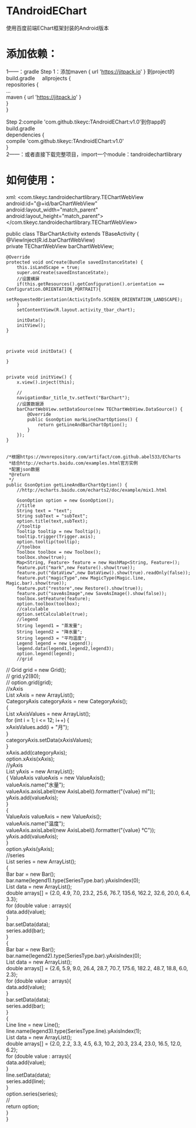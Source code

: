 # TAndroidEChart
使用百度前端EChart框架封装的Android版本

# 添加依赖： 
 1——：gradle
 Step 1：添加maven { url 'https://jitpack.io' } 到project的build.gradle    
allprojects {   
		repositories {   
			...   
			maven { url 'https://jitpack.io' }   
		}   
	}   

 Step 2:compile 'com.github.tikeyc:TAndroidEChart:v1.0'到你app的build.gradle    
dependencies {    
	   compile 'com.github.tikeyc:TAndroidEChart:v1.0'   
}  
 2——：或者直接下载完整项目，import一个module：tandroidechartlibrary

# 如何使用：
xml:
<com.tikeyc.tandroidechartlibrary.TEChartWebView    
        android:id="@+id/barChartWebView"    
        android:layout_width="match_parent"    
        android:layout_height="match_parent">    
</com.tikeyc.tandroidechartlibrary.TEChartWebView>   

public class TBarChartActivity extends TBaseActivity {    
    @ViewInject(R.id.barChartWebView)   
    private TEChartWebView barChartWebView;   

    @Override
    protected void onCreate(Bundle savedInstanceState) {
        this.isLandScape = true;
        super.onCreate(savedInstanceState);
        //设置横屏
        if(this.getResources().getConfiguration().orientation == Configuration.ORIENTATION_PORTRAIT){
            setRequestedOrientation(ActivityInfo.SCREEN_ORIENTATION_LANDSCAPE);
        }
        setContentView(R.layout.activity_tbar_chart);

        initData();
        initView();
    }



    private void initData() {

    }


    private void initView() {
        x.view().inject(this);

        //
        navigationBar_title_tv.setText("BarChart");
        //设置数据源
        barChartWebView.setDataSource(new TEChartWebView.DataSource() {
            @Override
            public GsonOption markLineChartOptions() {
                return getLineAndBarChartOption();
            }
        });
    }


    /*根据https://mvnrepository.com/artifact/com.github.abel533/ECharts
     *结合http://echarts.baidu.com/examples.html官方实例   
     *配置json数据  
     *@return
     */
    public GsonOption getLineAndBarChartOption() {     
        //http://echarts.baidu.com/echarts2/doc/example/mix1.html   
	
        GsonOption option = new GsonOption();   
        //title   
        String text = "text";   
        String subText = "subText";   
        option.title(text,subText);   
        //tooltip   
        Tooltip tooltip = new Tooltip();   
        tooltip.trigger(Trigger.axis);   
        option.tooltip(tooltip);   
        //toolbox   
        Toolbox toolbox = new Toolbox();   
        toolbox.show(true);   
        Map<String, Feature> feature = new HashMap<String, Feature>();   
        feature.put("mark",new Feature().show(true));   
        feature.put("dataView",new DataView().show(true).readOnly(false));   
        feature.put("magicType",new MagicType(Magic.line, Magic.bar).show(true));      
        feature.put("restore",new Restore().show(true));   
        feature.put("saveAsImage",new SaveAsImage().show(false));   
        toolbox.setFeature(feature);   
        option.toolbox(toolbox);   
        //calculable   
        option.setCalculable(true);   
        //legend   
        String legend1 = "蒸发量";   
        String legend2 = "降水量";   
        String legend3 = "平均温度";   
        Legend legend = new Legend();   
        legend.data(legend1,legend2,legend3);   
        option.legend(legend);   
        //grid   
//            Grid grid = new Grid();   
//            grid.y2(80);   
//            option.grid(grid);   
        //xAxis   
        List<Axis> xAxis = new ArrayList<Axis>();   
        CategoryAxis categoryAxis = new CategoryAxis();   
        {   
            List xAxisValues = new ArrayList();   
            for (int i = 1; i <= 12; i++) {   
                xAxisValues.add(i + "月");   
            }   
            categoryAxis.setData(xAxisValues);   
        }   
        xAxis.add(categoryAxis);   
        option.xAxis(xAxis);   
        //yAxis   
        List<Axis> yAxis = new ArrayList<Axis>();   
        {
            ValueAxis valueAxis = new ValueAxis();   
            valueAxis.name("水量");   
            valueAxis.axisLabel(new AxisLabel().formatter("{value} ml"));   
            yAxis.add(valueAxis);   
        }   
        {   
            ValueAxis valueAxis = new ValueAxis();   
            valueAxis.name("温度");   
            valueAxis.axisLabel(new AxisLabel().formatter("{value} °C"));   
            yAxis.add(valueAxis);   
        }   
        option.yAxis(yAxis);   
        //series   
        List<Series> series = new ArrayList<Series>();   
        {   
            Bar bar = new Bar();   
            bar.name(legend1).type(SeriesType.bar).yAxisIndex(0);   
            List data = new ArrayList();   
            double arrays[] = {2.0, 4.9, 7.0, 23.2, 25.6, 76.7, 135.6, 162.2, 32.6, 20.0, 6.4, 3.3};   
            for (double value : arrays){   
                data.add(value);   
            }   
            bar.setData(data);   
            series.add(bar);   
        }   
        {   
            Bar bar = new Bar();   
            bar.name(legend2).type(SeriesType.bar).yAxisIndex(0);   
            List data = new ArrayList();   
            double arrays[] = {2.6, 5.9, 9.0, 26.4, 28.7, 70.7, 175.6, 182.2, 48.7, 18.8, 6.0, 2.3};   
            for (double value : arrays){   
                data.add(value);   
            }   
            bar.setData(data);   
            series.add(bar);   
        }   
        {   
            Line line = new Line();   
            line.name(legend3).type(SeriesType.line).yAxisIndex(1);   
            List data = new ArrayList();   
            double arrays[] = {2.0, 2.2, 3.3, 4.5, 6.3, 10.2, 20.3, 23.4, 23.0, 16.5, 12.0, 6.2};   
            for (double value : arrays){   
                data.add(value);   
            }   
            line.setData(data);   
            series.add(line);   
        }   
        option.series(series);   
        //   
        return option;   
    }   
}   
